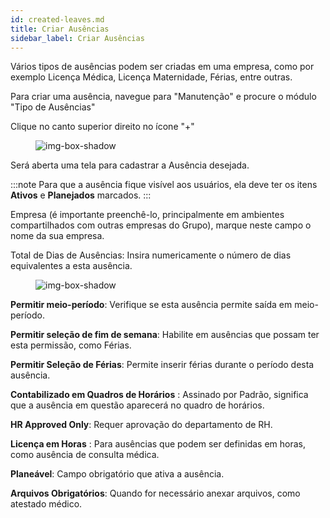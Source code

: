 ```yaml
---
id: created-leaves.md
title: Criar Ausências
sidebar_label: Criar Ausências 
---
```



Vários tipos de ausências podem ser criadas em uma empresa, como por exemplo Licença Médica, Licença Maternidade, Férias, entre outras.

Para criar uma ausência, navegue para "Manutenção" e procure o módulo "Tipo de Ausências"

Clique no canto superior direito no ícone "+"

<figure>

![img-box-shadow](/img/university/created_leaves1.png)
</figure>



Será aberta uma tela para cadastrar a Ausência desejada.

:::note
Para que a ausência fique visível aos usuários, ela deve ter os itens **Ativos** e **Planejados** marcados.
:::

Empresa (é importante preenchê-lo, principalmente em ambientes compartilhados com outras empresas do Grupo), marque neste campo o nome da sua empresa.
 
Total de Dias de Ausências: Insira numericamente o número de dias equivalentes a esta ausência.
 
 
<figure>

![img-box-shadow](/img/university/created_leaves2.png)
</figure>
 

**Permitir meio-período**: Verifique se esta ausência permite saída em meio-período.

**Permitir seleção de fim de semana**: Habilite em ausências que possam ter esta permissão, como Férias.

**Permitir Seleção de Férias**: Permite inserir férias durante o período desta ausência.

**Contabilizado em Quadros de Horários** : Assinado por Padrão, significa que a ausência em questão aparecerá no quadro de horários.

**HR Approved Only**: Requer aprovação do departamento de RH.

**Licença em Horas** : Para ausências que podem ser definidas em horas, como ausência de consulta médica.

**Planeável**: Campo obrigatório que ativa a ausência.
 
**Arquivos Obrigatórios**: Quando for necessário anexar arquivos, como atestado médico.


 
 
 
